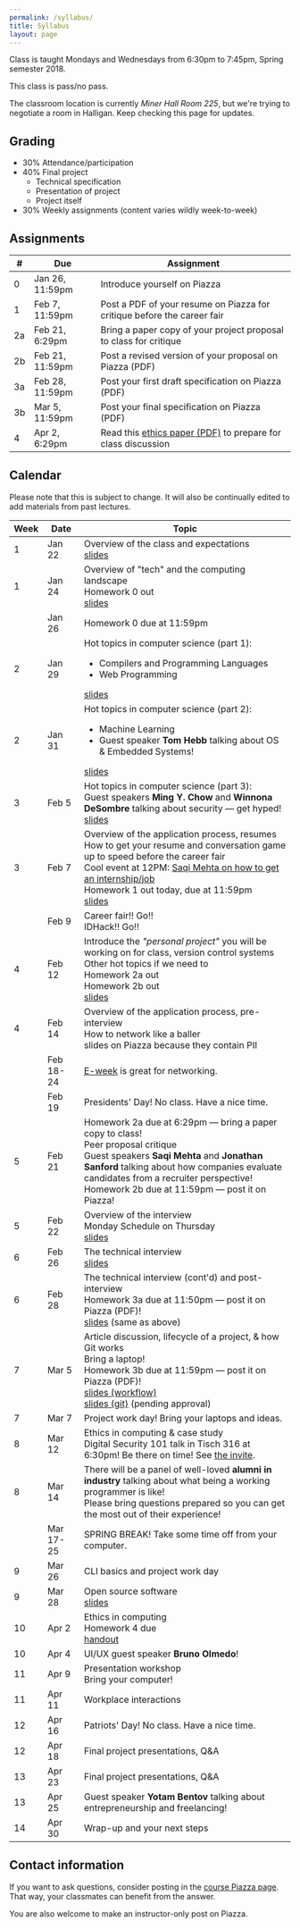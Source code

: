```yaml
---
permalink: /syllabus/
title: Syllabus
layout: page
---
```


Class is taught Mondays and Wednesdays from 6:30pm to 7:45pm, Spring semester
2018.

This class is pass/no pass.

The classroom location is currently *Miner Hall Room 225*, but we're trying to
negotiate a room in Halligan. Keep checking this page for updates.

## Grading

* 30% Attendance/participation
* 40% Final project
  * Technical specification
  * Presentation of project
  * Project itself
* 30% Weekly assignments (content varies wildly week-to-week)


## Assignments

<table id="assignments">
    <thead>
        <tr><th>#</th><th>Due</th><th>Assignment</th></tr>
    </thead>
    <tbody>
        <tr class="done">
            <td>0</td>
            <td>Jan 26, 11:59pm</td>
            <td>Introduce yourself on Piazza</td>
        </tr>
        <tr class="done">
            <td>1</td>
            <td>Feb 7, 11:59pm</td>
            <td>Post a PDF of your resume on Piazza for critique before the
            career fair</td>
        </tr>
        <tr class="done">
            <td>2a</td>
            <td>Feb 21, 6:29pm</td>
            <td>Bring a paper copy of your project proposal to class for
            critique</td>
        </tr>
        <tr class="done">
            <td>2b</td>
            <td>Feb 21, 11:59pm</td>
            <td>Post a revised version of your proposal on Piazza (PDF)</td>
        </tr>
        <tr class="done">
            <td>3a</td>
            <td>Feb 28, 11:59pm</td>
            <td>Post your first draft specification on Piazza (PDF)</td>
        </tr>
        <tr class="done">
            <td>3b</td>
            <td>Mar 5, 11:59pm</td>
            <td>Post your final specification on Piazza (PDF)</td>
        </tr>
        <tr class="done">
            <td>4</td>
            <td>Apr 2, 6:29pm</td>
            <td>Read this <a href="https://www.ideals.illinois.edu/bitstream/handle/2142/12247/ecse909.pdf">ethics
            paper (PDF)</a> to prepare for class discussion</td>
        </tr>
    </tbody>
</table>

## Calendar

Please note that this is subject to change. It will also be continually edited
to add materials from past lectures.

<table id="syllabus">
    <thead>
        <tr><th>Week</th><th>Date</th><th>Topic</th></tr>
    </thead>
    <tbody>
        <tr class="week odd">
            <td>1</td>
            <td>Jan 22</td>
            <td>Overview of the class and expectations
            <br />
            <a href="{{ site.baseurl }}/assets/day_1.pdf">slides</a>
            </td>
        </tr>
        <tr class="week odd">
            <td>1</td>
            <td>Jan 24</td>
            <td>Overview of "tech" and the computing landscape
            <br />
            <span class="assignment done">Homework 0 out</span>
            <br />
            <a href="{{ site.baseurl }}/assets/day_2.pdf">slides</a>
            </td>
        </tr>
        <tr>
            <td></td>
            <td>Jan 26</td>
            <td><span class="assignment done">Homework 0 due at
            11:59pm</span>
        </td>
        </tr>
        <tr class="week">
            <td>2</td>
            <td>Jan 29</td>
            <td>Hot topics in computer science (part 1):
            <ul>
             <li>Compilers and Programming Languages</li>
             <li>Web Programming</li>
            </ul>
            <a href="{{ site.baseurl }}/assets/day_3.pdf">slides</a>
            </td>
        </tr>
        <tr class="week">
            <td>2</td>
            <td>Jan 31</td>
            <td>
            Hot topics in computer science (part 2):
            <ul>
             <li>Machine Learning</li>
             <li>Guest speaker <b>Tom Hebb</b> talking about OS &amp; Embedded Systems!</li>
            </ul>
            <a href="{{ site.baseurl }}/assets/day_4.pdf">slides</a>
            </td>
        </tr>
        <tr class="week odd">
            <td>3</td>
            <td>Feb 5</td>
            <td>Hot topics in computer science (part 3):
            <br />
            Guest speakers <b>Ming Y. Chow</b> and <b>Winnona DeSombre</b>
            talking about security &mdash; get hyped!
            <br />
            <a href="{{ site.baseurl }}/assets/day_5.pdf">slides</a>
            </td>
        </tr>
        <tr class="week odd">
            <td>3</td>
            <td>Feb 7</td>
            <td>Overview of the application process, resumes
            <br />
            How to get your resume and conversation game up to speed before the
            career fair
            <br />
            Cool event at 12PM: <a href="https://www.facebook.com/events/100761334079942/100936437395765/">Saqi Mehta on how to get an internship/job</a>
            <br />
            <span class="assignment done">Homework 1 out today, due at
            11:59pm</span>
            <br />
            <a href="{{ site.baseurl }}/assets/day_6.pdf">slides</a>
            </td>
        </tr>
        <tr>
            <td></td>
            <td>Feb 9</td>
            <td>Career fair!! Go!!<br />
            IDHack!! Go!!</td>
        </tr>
        <tr class="week">
            <td>4</td>
            <td>Feb 12</td>
            <td>Introduce the <i>"personal project"</i> you will be working on
            for class, version control systems
            <br />
            Other hot topics if we need to
            <br />
            <span class="assignment done">Homework 2a out</span>
            <br />
            <span class="assignment done">Homework 2b out</span>
            <br />
            <a href="{{ site.baseurl }}/assets/day_7.pdf">slides</a>
            </td>
        </tr>
        <tr class="week">
            <td>4</td>
            <td>Feb 14</td>
            <td>Overview of the application process, pre-interview
            <br />
            How to network like a baller
            <br />
            slides on Piazza because they contain PII
            </td>
        </tr>
        <tr>
            <td></td>
            <td>Feb 18-24</td>
            <td>
            <a href="http://go.tufts.edu/eweek">E-week</a> is great for
            networking.</td>
        </tr>
        <tr>
            <td></td>
            <td>Feb 19</td>
            <td>Presidents' Day! No class. Have a nice time.</td>
        </tr>
        <tr class="week odd">
            <td>5</td>
            <td>Feb 21</td>
            <td><span class="assignment done">Homework 2a due at 6:29pm &mdash;
            bring a paper copy to class!</span>
            <br />
            Peer proposal critique
            <br />
            Guest speakers <b>Saqi Mehta</b> and <b>Jonathan Sanford</b>
            talking about how companies evaluate candidates from a recruiter
            perspective!
            <br />
            <span class="assignment done">Homework 2b due at 11:59pm &mdash;
            post it on Piazza!</span>
            </td>
        </tr>
        <tr class="week odd">
            <td>5</td>
            <td>Feb 22</td>
            <td>Overview of the interview
            <br />
            Monday Schedule on Thursday
            <br />
            <a href="{{ site.baseurl }}/assets/day_10.pdf">slides</a>
            </td>
        </tr>
        <tr class="week">
            <td>6</td>
            <td>Feb 26</td>
            <td>The technical interview
            <br />
            <a href="{{ site.baseurl }}/assets/day_11.pdf">slides</a>
            </td>
        </tr>
        <tr class="week">
            <td>6</td>
            <td>Feb 28</td>
            <td>The technical interview (cont'd) and post-interview
            <br />
            <span class="assignment done">Homework 3a due at 11:50pm &mdash;
            post it on Piazza (PDF)!</span>
            <br />
            <a href="{{ site.baseurl }}/assets/day_11.pdf">slides</a> (same as
            above)
            </td>
        </tr>
        <tr class="week odd">
            <td>7</td>
            <td>Mar 5</td>
            <td>
            Article discussion, lifecycle of a project, &amp; how Git works
            <br />
            Bring a laptop!
            <br />
            <span class="assignment done">Homework 3b due at 11:59pm &mdash; post it
            on Piazza (PDF)!</span>
            <br />
            <a href="{{ site.baseurl }}/assets/day_13_workflow.pdf">slides (workflow)</a>
            <br />
            <a href="#">slides (git)</a> (pending approval)
            </td>
        </tr>
        <tr class="week odd">
            <td>7</td>
            <td>Mar 7</td>
            <td>
            Project work day! Bring your laptops and ideas.
            </td>
        </tr>
        <tr class="week">
            <td>8</td>
            <td>Mar 12</td>
            <td>
            <span class="assignment done">Ethics in computing &amp; case
            study</span>
            <br />
            Digital Security 101 talk in Tisch 316 at 6:30pm! Be there on time!
            See <a href="https://i.imgur.com/Ig8PiJf.jpg">the invite</a>.
            </td>
        </tr>
        <tr class="week">
            <td>8</td>
            <td>Mar 14</td>
            <td>There will be a panel of well-loved <b>alumni in industry</b>
            talking about what being a working programmer is like!
            <br />
            Please bring questions prepared so you can get the most out of
            their experience!
            </td>
        </tr>
        <tr>
            <td></td>
            <td>Mar 17-25</td>
            <td>SPRING BREAK! Take some time off from your computer.</td>
        </tr>
        <tr class="week odd">
            <td>9</td>
            <td>Mar 26</td>
            <td>CLI basics and project work day
            </td>
        </tr>
        <tr class="week odd">
            <td>9</td>
            <td>Mar 28</td>
            <td>Open source software
            <br />
            <a href="{{ site.baseurl }}/assets/day_18.pdf">slides</a>
            </td>
        </tr>
        <tr class="week">
            <td>10</td>
            <td>Apr 2</td>
            <td>Ethics in computing
            <br />
            <span class="assignment done">Homework 4 due</span>
            <br />
            <a href="{{ site.baseurl }}/assets/day_19.pdf">handout</a>
            </td>
        </tr>
        <tr class="week">
            <td>10</td>
            <td>Apr 4</td>
            <td>UI/UX guest speaker <b>Bruno Olmedo</b>!</td>
        </tr>
        <tr class="week odd">
            <td>11</td>
            <td>Apr 9</td>
            <td>Presentation workshop
            <br />
            Bring your computer!
            </td>
        </tr>
        <tr class="week odd">
            <td>11</td>
            <td>Apr 11</td>
            <td>Workplace interactions</td>
        </tr>
        <tr class="week">
            <td>12</td>
            <td>Apr 16</td>
            <td>Patriots' Day! No class. Have a nice time.</td>
        </tr>
        <tr class="week">
            <td>12</td>
            <td>Apr 18</td>
            <td>Final project presentations, Q&amp;A</td>
        </tr>
        <tr class="week odd">
            <td>13</td>
            <td>Apr 23</td>
            <td>Final project presentations, Q&amp;A</td>
        </tr>
        <tr class="week odd">
            <td>13</td>
            <td>Apr 25</td>
            <td>Guest speaker <b>Yotam Bentov</b> talking about
            entrepreneurship and freelancing!
            </td>
        </tr>
        <tr class="week">
            <td>14</td>
            <td>Apr 30</td>
            <td>Wrap-up and your next steps</td>
        </tr>
    </tbody>
</table>

## Contact information

If you want to ask questions, consider posting in the [course Piazza
page][piazza]. That way, your classmates can benefit from the answer.

You are also welcome to make an instructor-only post on Piazza.

[piazza]: https://piazza.com/class/jb3yqa4h4rjl8
